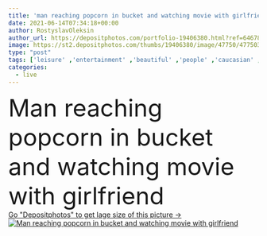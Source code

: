 ```yaml
---
title: 'man reaching popcorn in bucket and watching movie with girlfriend '
date: 2021-06-14T07:34:18+00:00
author: RostyslavOleksin
author_url: https://depositphotos.com/portfolio-19406380.html?ref=64678756
image: https://st2.depositphotos.com/thumbs/19406380/image/47750/477503196/api_thumb_450.jpg?forcejpeg=true
type: "post"
tags: ['leisure' ,'entertainment' ,'beautiful' ,'people' ,'caucasian' ,'food' ,'tasty' ,'delicious' ,'snack' ,'man' ,'watch' ,'bucket' ,'eat' ,'rest' ,'home' ,'couple' ,'hold' ,'woman' ,'together' ,'indoors' ,'film' ,'attractive' ,'handsome' ,'movie' ,'sofa' ,'couch' ,'relationship' ,'reaching' ,'salty' ,'boyfriend' ,'girlfriend' ,'popcorn' ,'tense' ,'Living Room' ,'junk food' ,'Open Mouth' ,'spending time' ]
categories: 
  - live
---
```

<div aling="center">
            <font size="60"> Man reaching popcorn in bucket and watching movie with girlfriend</font>   
</div>
<div>
    <a href='https://st2.depositphotos.com/thumbs/19406380/image/47750/477503196/api_thumb_450.jpg?forcejpeg=true?ref=64678756' target=_blank > Go "Depositphotos" to get lage size of this picture ->
        <img href='https://st2.depositphotos.com/thumbs/19406380/image/47750/477503196/api_thumb_450.jpg?forcejpeg=true?ref=64678756' src='https://st2.depositphotos.com/19406380/47750/i/950/depositphotos_477503196-stock-photo-man-reaching-popcorn-bucket-watching.jpg?forcejpeg=true' alt='Man reaching popcorn in bucket and watching movie with girlfriend' >
    </a>
</div>
